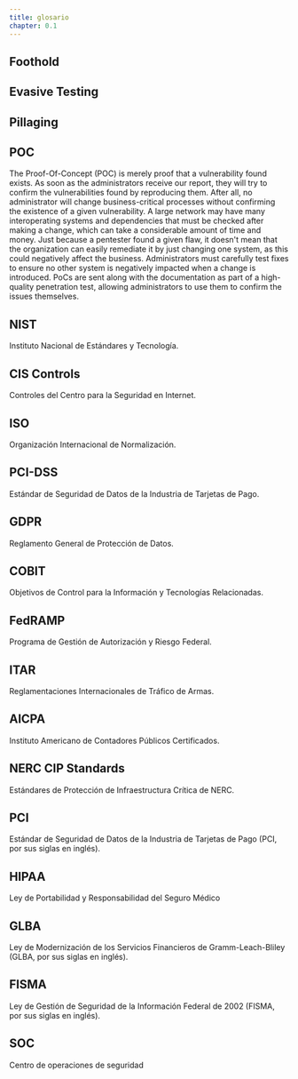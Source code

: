```yaml
---
title: glosario
chapter: 0.1
---
```


## Foothold

## Evasive Testing

## Pillaging

## POC
The Proof-Of-Concept (POC) is merely proof that a vulnerability found exists. As soon as the administrators receive our report, they will try to confirm the vulnerabilities found by reproducing them. After all, no administrator will change business-critical processes without confirming the existence of a given vulnerability. A large network may have many interoperating systems and dependencies that must be checked after making a change, which can take a considerable amount of time and money. Just because a pentester found a given flaw, it doesn't mean that the organization can easily remediate it by just changing one system, as this could negatively affect the business. Administrators must carefully test fixes to ensure no other system is negatively impacted when a change is introduced. PoCs are sent along with the documentation as part of a high-quality penetration test, allowing administrators to use them to confirm the issues themselves.

## NIST
Instituto Nacional de Estándares y Tecnología.

## CIS Controls
Controles del Centro para la Seguridad en Internet.
## ISO
Organización Internacional de Normalización.

## PCI-DSS
Estándar de Seguridad de Datos de la Industria de Tarjetas de Pago.

## GDPR
Reglamento General de Protección de Datos.

## COBIT
Objetivos de Control para la Información y Tecnologías Relacionadas.

## FedRAMP
Programa de Gestión de Autorización y Riesgo Federal.

## ITAR
Reglamentaciones Internacionales de Tráfico de Armas.

## AICPA
Instituto Americano de Contadores Públicos Certificados.

## NERC CIP Standards
Estándares de Protección de Infraestructura Crítica de NERC.

## PCI
Estándar de Seguridad de Datos de la Industria de Tarjetas de Pago (PCI, por sus siglas en inglés).

## HIPAA
Ley de Portabilidad y Responsabilidad del Seguro Médico 

## GLBA
Ley de Modernización de los Servicios Financieros de Gramm-Leach-Bliley (GLBA, por sus siglas en inglés).

## FISMA
Ley de Gestión de Seguridad de la Información Federal de 2002 (FISMA, por sus siglas en inglés).

## SOC
Centro de operaciones de seguridad
